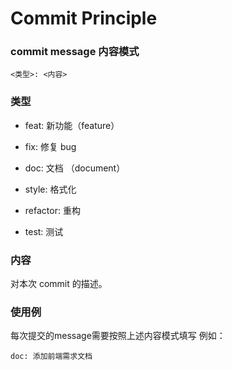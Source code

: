 # Commit Principle

### commit message 内容模式

```
<类型>: <内容>
```

### 类型

- feat: 新功能（feature）

- fix: 修复 bug

- doc: 文档 （document）

- style: 格式化

- refactor: 重构

- test: 测试
### 内容

对本次 commit 的描述。

### 使用例

每次提交的message需要按照上述内容模式填写
例如：
```
doc: 添加前端需求文档
```